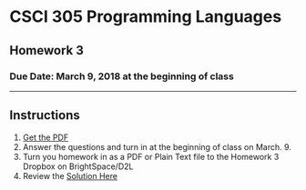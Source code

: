 # CSCI 305 Programming Languages

## Homework 3

### Due Date: March 9, 2018 at the beginning of class

---

## Instructions

1. [Get the PDF](https://raw.githubusercontent.com/CSCI305/csci305-homework/master/hw3.pdf)
2. Answer the questions and turn in at the beginning of class on March. 9.
3. Turn you homework in as a PDF or Plain Text file to the Homework 3 Dropbox on BrightSpace/D2L
4. Review the [Solution Here](hw3_solution.html)
